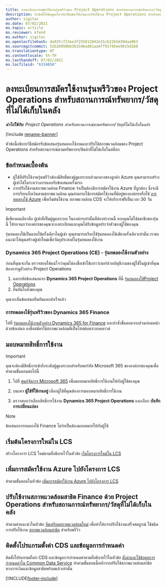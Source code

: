 ```yaml
---
title: ลงทะเบียนการสมัครใช้งานรุ่นพรีวิวของ Project Operations สำหรับสถานการณ์ทรัพยากร/วัสดุที่ไม่ได้เก็บในคลัง
description: หัวข้อนี้ให้ข้อมูลเกี่ยวกับวิธีสมัครใช้งานและปรับใช้งาน Project Operations สำหรับสถานการณ์ทรัพยากร/วัสดุที่ไม่ได้เก็บในคลัง
author: sigitac
ms.date: 07/02/2021
ms.topic: article
ms.reviewer: kfend
ms.author: sigitac
ms.openlocfilehash: da93fcf23ee3f255812842e31cb22b5d39daa963
ms.sourcegitcommit: 52b26950bb3b1596ad81aa4ff91745ee9615d1b0
ms.translationtype: HT
ms.contentlocale: th-TH
ms.lasthandoff: 07/02/2021
ms.locfileid: "6334850"
---
```

# <a name="sign-up-for-project-operations-preview-subscriptions-for-resource-non-stocked-scenarios"></a>ลงทะเบียนการสมัครใช้งานรุ่นพรีวิวของ Project Operations สำหรับสถานการณ์ทรัพยากร/วัสดุที่ไม่ได้เก็บในคลัง

_**นำไปใช้กับ:** Project Operations สำหรับสถานการณ์ตามทรัพยากร/วัสดุที่ไม่ได้เก็บในคลัง_

[!include [rename-banner](~/includes/cc-data-platform-banner.md)]

หัวข้อนี้อธิบายวิธีสมัครรับข้อเสนอรุ่นทดลองใช้งานและปรับใช้สภาพแวดล้อมของ Project Operations สำหรับสถานการณ์ตามทรัพยากร/สินค้าที่ไม่ได้เก็บในสต็อก

## <a name="prerequisites"></a>ข้อกำหนดเบื้องต้น
- ผู้ใช้ที่ปรับใช้งานรุ่นพรีวิวต้องมีสิทธิ์ของผู้ดูแลระบบส่วนกลางของลูกค้า Azure คุณสามารถสร้างผู้เช่าได้ในระหว่างการแลกรับข้อเสนอครั้งแรก 
- การปรับใช้งานสภาพแวดล้อม Finance จำเป็นต้องมีการสมัครใช้งาน Azure ที่ถูกต้อง ซึ่งจะมีการเรียกเก็บเงินตามสภาพแวดล้อม คุณสามารถใช้การสมัครใช้งานที่มีอยู่ขององค์กรหรือใช้ [การทดลองใช้ Azure](https://azure.microsoft.com/en-us/free/) เพื่อเริ่มต้นใช้งาน สภาพแวดล้อม CDS จะให้บริการฟรีเป็นเวลา 30 วัน

> [!IMPORTANT]
> มีเพียงคนเดียวคือ ผู้เช่าที่เป็นผู้ดูแลระบบ ในองค์กรเท่านั้นที่ต้องทำงานนี้ หากคุณไม่ใช่สมาชิกของรุ่นนี้ ให้รอจนกว่าองค์กรของคุณจะลงทะเบียนและคุณได้รับข้อมูลประจำตัวของผู้ใช้ของคุณ
> 
> รุ่นทดลองใช้เป็นแบบใช้ครั้งเดียวในผู้เช่า คุณสามารถเรียกใช้รุ่นทดลองใช้เพียงครั้งเดียวเท่านั้น เราขอแนะนำให้คุณสร้างผู้เช่าใหม่เพื่อวัตถุประสงค์ในรุ่นทดลองใช้งาน


### <a name="dynamics-365-project-operations-ce---preview-trial"></a>Dynamics 365 Project Operations (CE) - รุ่นทดลองใช้งานตัวอย่าง 

ก่อนที่คุณจะเริ่ม ตรวจสอบให้แน่ใจว่าคุณได้ลงชื่อเข้าใช้เบราว์เซอร์ด้วยบัญชีงานของผู้ใช้ในผู้เช่าที่คุณต้องการดูตัวอย่าง Project Operations

1. แลกรหัสข้อเสนอแรก **Dynamics 365 Project Operations** ที่นี่ [รุ่นทดลองใช้Project Operations](https://aka.ms/try-po)
2. ยืนยันใบสั่งของคุณ

  คุณจะเห็นข้อเสนอยืนยันแลกสำเร็จแล้ว

### <a name="dynamics-365-finance-preview-trial"></a>การทดลองใช้รุ่นพรีวิวของ Dynamics 365 Finance

ไปที่ [รุ่นทดลองใช้งานตัวอย่าง Dynamics 365 for Finance](https://aka.ms/trypoche) และทำซ้ำขั้นตอนจากส่วนก่อนหน้าด้วยข้อเสนอ ลงชื่อสมัครใช้สภาพแวดล้อมที่เป็นโฮสต์บนระบบคลาวด์  

## <a name="assign-licenses"></a>มอบหมายสิทธิ์การใช้งาน

> [!IMPORTANT]
> คุณจะต้องมีสิทธิ์การเข้าถึงระดับผู้ดูแลระบบสำหรับพอร์ทัล Microsoft 365 ขององค์กรของคุณเพื่อทำตามขั้นตอนต่อไปนี้

1. ไปที่ [ศูนย์จัดการ Microsoft 365](https://portal.office.com/) เพื่อมอบหมายสิทธิ์การใช้งานให้กับผู้ใช้ของคุณ

2. บนเพจ **ผู้ใช้ที่ใช้งานอยู่** เลือกผู้ใช้ที่คุณต้องการมอบหมายสิทธิ์การใช้งาน

3. ตรวจสอบว่าเลือกสิทธิ์การใช้งาน **Dynamics 365 Project Operations** และเลือก **บันทึกการเปลี่ยนแปลง**

> [!NOTE]
> ข้อเสนอการทดลองใช้ Finance ไม่จำเป็นต้องมอบหมายให้กับผู้ใช้

## <a name="start-a-new-project-in-lcs"></a>เริ่มต้นโครงการใหม่ใน LCS

สร้างโครงการ LCS ใหม่ตามที่อธิบายไว้ในหัวข้อ [เริ่มโครงการใหม่ใน LCS](create-lcs-project.md)

## <a name="add-an-azure-subscription-to-an-lcs-project"></a>เพิ่มการสมัครใช้งาน Azure ไปยังโครงการ LCS

ทำตามขั้นตอนในหัวข้อ [เพิ่มการสมัครใช้งาน Azure ไปยังโครงการ LCS](resource-add-azure-subscription-lcs-project.md)

## <a name="deploy-finance-demo-environment-with-project-operations-for-resourcenon-stocked-scenarios"></a>ปรับใช้งานสภาพแวดล้อมสาธิต Finance ด้วย Project Operations สำหรับสถานการณ์ทรัพยากร/วัสดุที่ไม่ได้เก็บในคลัง

ทำตามคำแนะนำในหัวข้อ [จัดเตรียมสภาพแวดล้อมใหม่](resource-provision-new-environment.md) เพื่อทำให้การปรับใช้งานเสร็จสมบูรณ์ ใช้ชนิดการปรับใช้งาน [สภาพแวดล้อมสาธิต](/dynamics365/fin-ops-core/dev-itpro/deployment/deploy-demo-environment) สำหรับพรีวิว 

## <a name="install-cds-setup-and-configuration-data"></a>ติดตั้งโปรแกรมตั้งค่า CDS และข้อมูลการกำหนดค่า

ติดตั้งโปรแกรมตั้งค่า CDS และข้อมูลการกำหนดค่าตามที่อธิบายไว้ในหัวข้อ [ตั้งค่าและใช้ข้อมูลการกำหนดค่าใน Common Data Service](resource-apply-pro-setup-config-data.md)
ทำตามขั้นตอนนี้หลังจากปรับใช้สภาพแวดล้อมสาธิตทางการเงินและข้อมูลสาธิตพร้อมแล้วเท่านั้น


[!INCLUDE[footer-include](../includes/footer-banner.md)]
